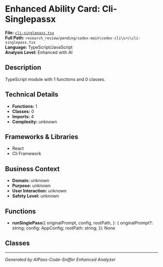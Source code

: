 # Enhanced Ability Card: Cli-Singlepassx

**File:** [`cli-singlepass.tsx`](file:///research_review/pending/codex-main\codex-cli\src\cli-singlepass.tsx)  
**Full Path:** `research_review/pending/codex-main\codex-cli\src\cli-singlepass.tsx`  
**Language:** TypeScript/JavaScript  
**Analysis Level:** Enhanced with AI

## Description

TypeScript module with 1 functions and 0 classes.

## Technical Details

- **Functions:** 1
- **Classes:** 0
- **Imports:** 4
- **Complexity:** unknown


## Frameworks & Libraries

- React
- Cli Framework



## Business Context

- **Domain:** unknown
- **Purpose:** unknown
- **User Interaction:** unknown
- **Safety Level:** unknown






## Functions

- **runSinglePass**({
  originalPrompt,
  config,
  rootPath,
}: {
  originalPrompt?: string;
  config: AppConfig;
  rootPath: string;
}): None

## Classes



---
*Generated by AIPass-Code-Sniffer Enhanced Analyzer*

